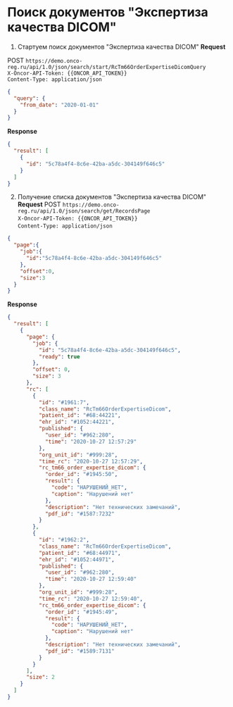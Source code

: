 # Поиск документов "Экспертиза качества DICOM"

1. Стартуем поиск документов "Экспертиза качества DICOM"
**Request**

POST `https://demo.onco-reg.ru/api/1.0/json/search/start/RcTm66OrderExpertiseDicomQuery`  
`X-Oncor-API-Token: {{ONCOR_API_TOKEN}}`  
`Content-Type: application/json`  

```json
{
  "query": {
    "from_date": "2020-01-01"
  }
}

```
**Response**
```json
{
  "result": [
    {
      "id": "5c78a4f4-8c6e-42ba-a5dc-304149f646c5"
    }
  ]
}
```
2. Получение списка документов "Экспертиза качества DICOM"  
**Request**
POST `https://demo.onco-reg.ru/api/1.0/json/search/get/RecordsPage`  
`X-Oncor-API-Token: {{ONCOR_API_TOKEN}}`  
`Content-Type: application/json`  

```json
{
  "page":{
    "job":{
      "id":"5c78a4f4-8c6e-42ba-a5dc-304149f646c5"
    },
    "offset":0,
    "size":3
  }
}
```
**Response**
```json
{
  "result": [
    {
      "page": {
        "job": {
          "id": "5c78a4f4-8c6e-42ba-a5dc-304149f646c5",
          "ready": true
        },
        "offset": 0,
        "size": 3
      },
      "rc": [
        {
          "id": "#1961:7",
          "class_name": "RcTm66OrderExpertiseDicom",
          "patient_id": "#68:44221",
          "ehr_id": "#1052:44221",
          "published": {
            "user_id": "#962:280",
            "time": "2020-10-27 12:57:29"
          },
          "org_unit_id": "#999:28",
          "time_rc": "2020-10-27 12:57:29",
          "rc_tm66_order_expertise_dicom": {
            "order_id": "#1945:50",
            "result": {
              "code": "НАРУШЕНИЙ_НЕТ",
              "caption": "Нарушений нет"
            },
            "description": "Нет технических замечаний",
            "pdf_id": "#1587:7232"
          }
        },
        {
          "id": "#1962:2",
          "class_name": "RcTm66OrderExpertiseDicom",
          "patient_id": "#68:44971",
          "ehr_id": "#1052:44971",
          "published": {
            "user_id": "#962:280",
            "time": "2020-10-27 12:59:40"
          },
          "org_unit_id": "#999:28",
          "time_rc": "2020-10-27 12:59:40",
          "rc_tm66_order_expertise_dicom": {
            "order_id": "#1945:49",
            "result": {
              "code": "НАРУШЕНИЙ_НЕТ",
              "caption": "Нарушений нет"
            },
            "description": "Нет технических замечаний",
            "pdf_id": "#1589:7131"
          }
        }
      ],
      "size": 2
    }
  ]
}
```

